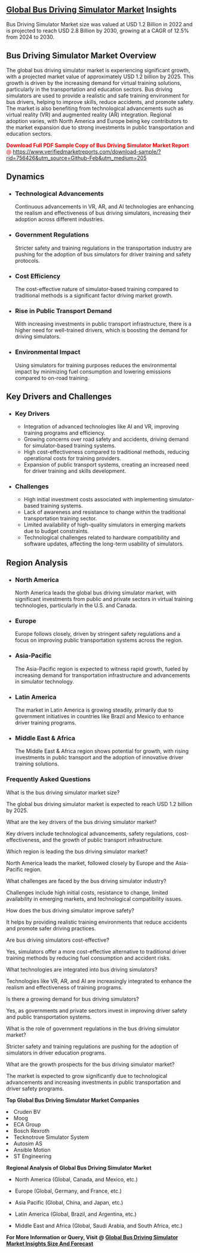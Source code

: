 <h2><a href="https://www.verifiedmarketreports.com/download-sample/?rid=756426&amp;utm_source=Github&amp;utm_medium=205" target="_blank">Global Bus Driving Simulator Market</a> Insights</h2><p>Bus Driving Simulator Market size was valued at USD 1.2 Billion in 2022 and is projected to reach USD 2.8 Billion by 2030, growing at a CAGR of 12.5% from 2024 to 2030.</p><p> <h2>Bus Driving Simulator Market Overview</h2> <p>The global bus driving simulator market is experiencing significant growth, with a projected market value of approximately USD 1.2 billion by 2025. This growth is driven by the increasing demand for virtual training solutions, particularly in the transportation and education sectors. Bus driving simulators are used to provide a realistic and safe training environment for bus drivers, helping to improve skills, reduce accidents, and promote safety. The market is also benefiting from technological advancements such as virtual reality (VR) and augmented reality (AR) integration. Regional adoption varies, with North America and Europe being key contributors to the market expansion due to strong investments in public transportation and education sectors. <p><span class=""><span style="color: #ff0000;"><strong>Download Full PDF Sample Copy of Bus Driving Simulator Market Report</strong> @ </span><a href="https://www.verifiedmarketreports.com/download-sample/?rid=756426&amp;utm_source=Github-Feb&amp;utm_medium=205" target="_blank">https://www.verifiedmarketreports.com/download-sample/?rid=756426&amp;utm_source=Github-Feb&amp;utm_medium=205</a></span></p> <h2>Dynamics</h2> <ul> <li><h3>Technological Advancements</h3> Continuous advancements in VR, AR, and AI technologies are enhancing the realism and effectiveness of bus driving simulators, increasing their adoption across different industries.</li> <li><h3>Government Regulations</h3> Stricter safety and training regulations in the transportation industry are pushing for the adoption of bus simulators for driver training and safety protocols.</li> <li><h3>Cost Efficiency</h3> The cost-effective nature of simulator-based training compared to traditional methods is a significant factor driving market growth.</li> <li><h3>Rise in Public Transport Demand</h3> With increasing investments in public transport infrastructure, there is a higher need for well-trained drivers, which is boosting the demand for driving simulators.</li> <li><h3>Environmental Impact</h3> Using simulators for training purposes reduces the environmental impact by minimizing fuel consumption and lowering emissions compared to on-road training.</li> </ul> <h2>Key Drivers and Challenges</h2> <ul> <li><h3>Key Drivers</h3> <ul> <li>Integration of advanced technologies like AI and VR, improving training programs and efficiency.</li> <li>Growing concerns over road safety and accidents, driving demand for simulator-based training systems.</li> <li>High cost-effectiveness compared to traditional methods, reducing operational costs for training providers.</li> <li>Expansion of public transport systems, creating an increased need for driver training and skills development.</li> </ul> </li> <li><h3>Challenges</h3> <ul> <li>High initial investment costs associated with implementing simulator-based training systems.</li> <li>Lack of awareness and resistance to change within the traditional transportation training sector.</li> <li>Limited availability of high-quality simulators in emerging markets due to budget constraints.</li> <li>Technological challenges related to hardware compatibility and software updates, affecting the long-term usability of simulators.</li> </ul> </li> </ul> <h2>Region Analysis</h2> <ul> <li><h3>North America</h3> North America leads the global bus driving simulator market, with significant investments from public and private sectors in virtual training technologies, particularly in the U.S. and Canada.</li> <li><h3>Europe</h3> Europe follows closely, driven by stringent safety regulations and a focus on improving public transportation systems across the region.</li> <li><h3>Asia-Pacific</h3> The Asia-Pacific region is expected to witness rapid growth, fueled by increasing demand for transportation infrastructure and advancements in simulator technology.</li> <li><h3>Latin America</h3> The market in Latin America is growing steadily, primarily due to government initiatives in countries like Brazil and Mexico to enhance driver training programs.</li> <li><h3>Middle East & Africa</h3> The Middle East & Africa region shows potential for growth, with rising investments in public transport and the adoption of innovative driver training solutions.</li> </ul> <h3>Frequently Asked Questions</h3> <p>What is the bus driving simulator market size?</p> <p>The global bus driving simulator market is expected to reach USD 1.2 billion by 2025.</p> <p>What are the key drivers of the bus driving simulator market?</p> <p>Key drivers include technological advancements, safety regulations, cost-effectiveness, and the growth of public transport infrastructure.</p> <p>Which region is leading the bus driving simulator market?</p> <p>North America leads the market, followed closely by Europe and the Asia-Pacific region.</p> <p>What challenges are faced by the bus driving simulator industry?</p> <p>Challenges include high initial costs, resistance to change, limited availability in emerging markets, and technological compatibility issues.</p> <p>How does the bus driving simulator improve safety?</p> <p>It helps by providing realistic training environments that reduce accidents and promote safer driving practices.</p> <p>Are bus driving simulators cost-effective?</p> <p>Yes, simulators offer a more cost-effective alternative to traditional driver training methods by reducing fuel consumption and accident risks.</p> <p>What technologies are integrated into bus driving simulators?</p> <p>Technologies like VR, AR, and AI are increasingly integrated to enhance the realism and effectiveness of training programs.</p> <p>Is there a growing demand for bus driving simulators?</p> <p>Yes, as governments and private sectors invest in improving driver safety and public transportation systems.</p> <p>What is the role of government regulations in the bus driving simulator market?</p> <p>Stricter safety and training regulations are pushing for the adoption of simulators in driver education programs.</p> <p>What are the growth prospects for the bus driving simulator market?</p> <p>The market is expected to grow significantly due to technological advancements and increasing investments in public transportation and driver safety programs.</p> </p><p><strong>Top Global Bus Driving Simulator Market Companies</strong></p><div data-test-id=""><p><li>Cruden BV</li><li> Moog</li><li> ECA Group</li><li> Bosch Rexroth</li><li> Tecknotrove Simulator System</li><li> Autosim AS</li><li> Ansible Motion</li><li> ST Engineering</li></p><div><strong>Regional Analysis of&nbsp;Global Bus Driving Simulator Market</strong></div><ul><li dir="ltr"><p dir="ltr">North America&nbsp;(Global, Canada, and Mexico, etc.)</p></li><li dir="ltr"><p dir="ltr">Europe (Global, Germany, and France, etc.)</p></li><li dir="ltr"><p dir="ltr">Asia Pacific&nbsp;(Global, China, and Japan, etc.)</p></li><li dir="ltr"><p dir="ltr">Latin America&nbsp;(Global, Brazil, and Argentina, etc.)</p></li><li dir="ltr">Middle East and Africa&nbsp;(Global, Saudi Arabia, and South Africa, etc.)</li></ul><p><strong>For More Information or Query, Visit @&nbsp;</strong><strong><a href="https://www.verifiedmarketreports.com/product/bus-driving-simulator-market/?utm_source=Github&amp;utm_medium=205" target="_blank">Global Bus Driving Simulator Market Insights Size And Forecast</a></strong></p></div>
